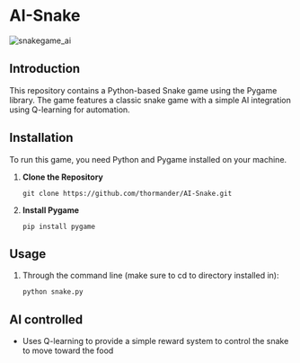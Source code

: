 # AI-Snake

![snakegame_ai](https://github.com/user-attachments/assets/9ae197bc-cc74-4c3c-92ca-e27a204c797d)

## Introduction
This repository contains a Python-based Snake game using the Pygame library. The game features a classic snake game with a simple AI integration using Q-learning for automation.

## Installation
To run this game, you need Python and Pygame installed on your machine.

1. **Clone the Repository**
    ```
    git clone https://github.com/thormander/AI-Snake.git
    ```
2. **Install Pygame**
    ```
    pip install pygame
    ```

## Usage
1. Through the command line (make sure to cd to directory installed in):
   ```
   python snake.py
   ```

## AI controlled
- Uses Q-learning to provide a simple reward system to control the snake to move toward the food
